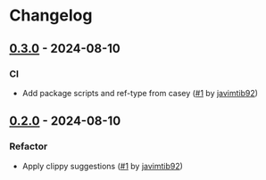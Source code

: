 Changelog
=========

[0.3.0](https://github.com/Javimtib92/prometheus/releases/tag/0.3.0) - 2024-08-10
------------------------------------------------------------------------

### CI
- Add package scripts and ref-type from casey ([#1](https://github.com/Javimtib92/prometheus/pull/2) by [javimtib92](https://github.com/javimtib92))

[0.2.0](https://github.com/Javimtib92/prometheus/releases/tag/0.2.0) - 2024-08-10
------------------------------------------------------------------------

### Refactor
- Apply clippy suggestions ([#1](https://github.com/Javimtib92/prometheus/pull/1) by [javimtib92](https://github.com/javimtib92))
